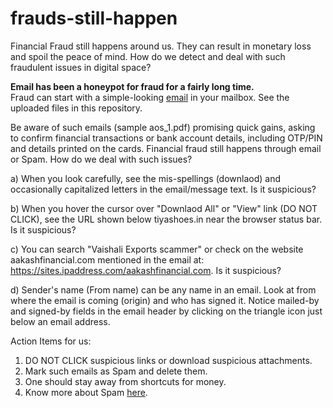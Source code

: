 # frauds-still-happen
Financial Fraud still happens around us. They can result in monetary loss and spoil the peace of mind. How do we detect and deal with such fraudulent issues in digital space?   

**Email has been a honeypot for fraud for a fairly long time.**   
Fraud can start with a simple-looking [email](https://github.com/rks101/frauds-still-happen/blob/main/aos_1.pdf) in your mailbox. See the uploaded files in this repository.   

Be aware of such emails (sample aos_1.pdf) promising quick gains, asking to confirm financial transactions or bank account details, including OTP/PIN and details printed on the cards. Financial fraud still happens through email or Spam. How do we deal with such issues?   

a) When you look carefully, see the mis-spellings (downlaod) and occasionally capitalized letters in the email/message text. Is it suspicious?   

b) When you hover the cursor over "Downlaod All" or "View" link (DO NOT CLICK), see the URL shown below tiyashoes.in near the browser status bar. Is it suspicious?    

c) You can search "Vaishali Exports scammer" or check on the website aakashfinancial.com mentioned in the email at: https://sites.ipaddress.com/aakashfinancial.com.  Is it suspicious?    

d) Sender's name (From name) can be any name in an email. Look at from where the email is coming (origin) and who has signed it. Notice mailed-by and signed-by fields in the email header by clicking on the triangle icon just below an email address.   

Action Items for us:   
1. DO NOT CLICK suspicious links or download suspicious attachments.   
2. Mark such emails as Spam and delete them.   
3. One should stay away from shortcuts for money.
4. Know more about Spam [here]().

